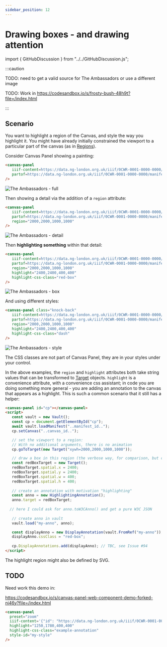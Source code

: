 ```yaml
---
sidebar_position: 12
---
```


# Drawing boxes - and drawing attention

import { GitHubDiscussion } from "../../GitHubDiscussion.js";


:::caution

TODO: need to get a valid source for The Ambassadors or use a different image


TODO:
Work in https://codesandbox.io/s/frosty-bush-48h9t?file=/index.html

:::

## Scenario

You want to highlight a region of the Canvas, and style the way you highlight it. You might have already initially constrained the viewport to a particular part of the canvas (as in [Regions](./regions)).

Consider Canvas Panel showing a painting:

```html
<canvas-panel
   iiif-content=https://data.ng-london.org.uk/iiif/0CWR-0001-0000-0000/canvas/-1
   partof=https://data.ng-london.org.uk/iiif/0CWR-0001-0000-0000/manifest
/>
```
![The Ambassadors - full](../../static/img/examples/ambassadors-1.png)

Then showing a detail via the addition of a `region` attribute:

```html
<canvas-panel
   iiif-content=https://data.ng-london.org.uk/iiif/0CWR-0001-0000-0000/canvas/-1
   partof=https://data.ng-london.org.uk/iiif/0CWR-0001-0000-0000/manifest
   region="2000,2000,1000,1000"
/>
```

![The Ambassadors - detail](../../static/img/examples/ambassadors-2.png)

Then **highlighting something** within that detail:

<!-- TODO: GH-70, GH-93, GH-94 -->
```html
<canvas-panel
   iiif-content=https://data.ng-london.org.uk/iiif/0CWR-0001-0000-0000/canvas/-1
   partof=https://data.ng-london.org.uk/iiif/0CWR-0001-0000-0000/manifest
   region="2000,2000,1000,1000"
   highlight="2400,2400,400,400"
   highlight-css-class="red-box"
/>
```

![The Ambassadors - box](../../static/img/examples/ambassadors-3.png)

And using different styles:

```html
<canvas-panel class="knock-back"
   iiif-content=https://data.ng-london.org.uk/iiif/0CWR-0001-0000-0000/canvas/-1
   partof=https://data.ng-london.org.uk/iiif/0CWR-0001-0000-0000/manifest
   region="2000,2000,1000,1000"
   highlight="2400,2400,400,400"
   highlight-css-class="dash"
/>
```

![The Ambassadors - style](../../static/img/examples/ambassadors-4.png)

The CSS classes are not part of Canvas Panel, they are in your styles under your control.

In the above examples, the `region` and `highlight` attributes both take string values that can be transformed to [Target](./annotations#target) objects. `highlight` is a convenience attribute, with a convenience css assistant; in code you are doing something more general - you are adding an annotation to the canvas that appears as a highlight. This is such a common scenario that it still has a helper:

<!-- TODO: GH-70, GH-93, GH-94 -->
```html
<canvas-panel id="cp"></canvas-panel>
<script>
   const vault = new Vault();
   const cp = document.getElementById("cp");
   await vault.loadManifest("..manifest_id..");
   cp.setCanvas("..canvas_id..");

   // set the viewport to a region:
   // With no additional arguments, there is no animation
   cp.goToTarget(new Target("xywh=2000,2000,1000,1000"));

   // draw a box in this region (the verbose way, for comparison, but could be short form):
   const redBoxTarget = new Target();
   redBoxTarget.spatial.x = 2400;
   redBoxTarget.spatial.y = 2400;
   redBoxTarget.spatial.w = 400;
   redBoxTarget.spatial.h = 400;
  
   // create an annotation with motivation "highlighting"
   const anno = new HighlightingAnnotation();
   anno.target = redBoxTarget;
  
  // here I could ask for anno.toW3CAnno() and get a pure W3C JSON
  
   // create anno in vault
   vault.load("my-anno", anno);

   const displayAnno = new DisplayAnnotation(vault.FromRef("my-anno"));
   displayAnno.cssClass = "red-box";
       
   cp.DisplayAnnotations.add(displayAnno); // TBC, see Issue #94
</script> 
```


The highlight region might also be defined by SVG.

## TODO

Need work this demo in:

https://codesandbox.io/s/canvas-panel-web-component-demo-forked-nj46y?file=/index.html

```html
<canvas-panel
  preset="zoom"
  iiif-content='{"id": "https://data.ng-london.org.uk/iiif/0CWR-0001-0000-0000/canvas/116#1000,1500,1500,1000", "type": "Canvas", "partOf": "https://data.ng-london.org.uk/iiif/0CWR-0001-0000-0000/manifest"}'
  highlight="1250,1780,400,400"
  highlight-css-class="example-annotation"
  style-id="my-style"
/>
```




<GitHubDiscussion ghid="12" />